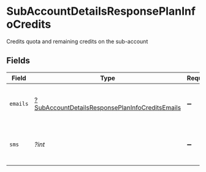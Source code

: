 # SubAccountDetailsResponsePlanInfoCredits

Credits quota and remaining credits on the sub-account


## Fields

| Field                                                                                                                    | Type                                                                                                                     | Required                                                                                                                 | Description                                                                                                              |
| ------------------------------------------------------------------------------------------------------------------------ | ------------------------------------------------------------------------------------------------------------------------ | ------------------------------------------------------------------------------------------------------------------------ | ------------------------------------------------------------------------------------------------------------------------ |
| `emails`                                                                                                                 | [?SubAccountDetailsResponsePlanInfoCreditsEmails](../../models/shared/SubAccountDetailsResponsePlanInfoCreditsEmails.md) | :heavy_minus_sign:                                                                                                       | Email credits remaining on the sub-account                                                                               |
| `sms`                                                                                                                    | *?int*                                                                                                                   | :heavy_minus_sign:                                                                                                       | SMS credits remaining on the sub-account                                                                                 |